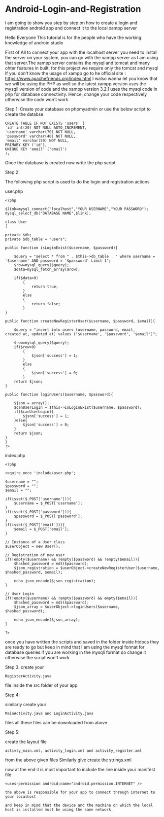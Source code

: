 # Android-Login-and-Registration
i am going to show you step by step on how to create a login and registration android app and connect it to the local xampp server

Hello Everyone 
This tutorial is for the people who have the working knowledge of android studio 

First of All to connect your app with the localhost server you need to install the server on your system, you can go with the xampp server as I am using that server.The xampp server contains the mysql and tomcat and many ohter features in built, for this project we require only the tomcat and mysql
If you don't know the usage of xampp go to he official site : https://www.apachefriends.org/index.html
I walso wanna let you know that we will be using the PHP as well so the latest xampp version uses the mysqli version of code and the xampp version 3.2.1 uses the mysql code in php for database connectivity.
Hence, change your code respectively otherwise the code won't work

Step 1:
Create your database on phpmyadmin
or use the below script to create the databse

	CREATE TABLE IF NOT EXISTS 'users' (
	'id' int(20) NOT NULL AUTO_INCREMENT,
	'username' varchar(70) NOT NULL,
	'password' varchar(40) NOT NULL,
	'email' varchar(50) NOT NULL,
	PRIMARY KEY ('id'),
	UNIQUE KEY 'email' ('email')
	);

Once the database is created now write the php script

Step 2:

The following php script is used to do the login and registration actions

user.php

	<?php

	$link=mysql_connect("localhost","YOUR USERNAME","YOUR PASSWORD");
	mysql_select_db("DATABASE NAME",$link);

	class User
	{
	
	private $db;
	private $db_table = "users";
	
	public function isLoginExist($username, $password){		
				
		$query = "select * from " . $this->db_table . " where username = '$username' AND password = '$password' Limit 1";
		$row=mysql_query($query);
        $data=mysql_fetch_array($row);
		
		if($data>0)
            {
              	return true;
           	}
           	else
            {
				return false;
            }		
	}
	
	public function createNewRegisterUser($username, $password, $email){
			
		$query = "insert into users (username, password, email, created_at, updated_at) values ('$username', '$password', '$email')";
		
		$row=mysql_query($query);
		if($row>0)
            {
              	$json['success'] = 1;	
           	}
           	else
            {
				$json['success'] = 0;
            }
		return $json;
	}
	
	public function loginUsers($username, $password){
			
		$json = array();
		$canUserLogin = $this->isLoginExist($username, $password);
		if($canUserLogin){
			$json['success'] = 1;
		}else{
			$json['success'] = 0;
		}
		return $json;
	}
	}
	?>

index.php

	<?php

	require_once 'include/user.php';

	$username = "";
	$password = "";
	$email = "";

	if(isset($_POST['username'])){
		$username = $_POST['username'];
	}
	if(isset($_POST['password'])){
	    $password = $_POST['password'];
	}
	if(isset($_POST['email'])){
		$email = $_POST['email'];
	}

	// Instance of a User class
	$userObject = new User();

	// Registration of new user
	if(!empty($username) && !empty($password) && !empty($email)){
		$hashed_password = md5($password);
		$json_registration = $userObject->createNewRegisterUser($username, $hashed_password, $email);

		echo json_encode($json_registration);
	}

	// User Login
	if(!empty($username) && !empty($password) && empty($email)){
		$hashed_password = md5($password);	
	    $json_array = $userObject->loginUsers($username, $hashed_password);

	    echo json_encode($json_array);
	}

	?>

once you have written the scripts and saved in the folder inside htdocs they are ready to go
but keep in mind that I am using the mysql format for database queries if you are working in the mysqli format do change it otherwise the script won't work

Step 3:
create your 
	
	RegisterActivity.java 
	
file inside the src folder of your app

Step 4: 

similarly create your 

	MainActivity.java and LoginActivity.java 
	
files all these files can be downloaded from above

Step 5:

create the layout file 

	activty_main.xml, activity_login.xml and activity_register.xml
	
from the above given files
Similarly give create the strings.xml 

now at the end it is most important to include the line inside your manifest file
	
	<uses-permission android:name="android.permission.INTERNET" />

	the above is responsible for your app to connect through internet to your localhost

	and keep in mind that the device and the machine on which the local host is installed must be using the same network.

